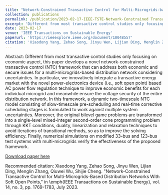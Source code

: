 ```yaml
---
title: "Network-Constrained Transactive Control for Multi-Microgrids-based Distribution Networks with Soft Open Points"
collection: publications
permalink: /publication/2023-02-17-IEEE-TSTE-Network-Constrained Transactive Control for Multi-Microgrids-based Distribution Networks with Soft Open Points
excerpt: 'Different from most transactive control studies only focusing on economic aspect, this paper develops a novel network-constrained transactive control (NTC) framework that can address both economic and secure issues for a multi-microgrids-based distribution network considering uncertainties. In particular, we innovatively integrate a transactive energy market with the novel power-electronics device (i.e., soft open point) based AC power flow regulation technique to improve economic benefits for each individual microgrid and meanwhile ensure the voltage security of the entire distribution network. In this framework, a dynamic two-timescale NTC model consisting of slow-timescale pre-scheduling and real-time corrective scheduling stages is formulated to work against multiple system uncertainties. Moreover, the original bilevel game problems are transformed into a single-level mixed-integer second-order cone programming problem through KKT conditions, duality, linearization and relaxation techniques to avoid iterations of transitional methods, so as to improve the solving efficiency. Finally, numerical simulations on modified 33-bus and 123-bus test systems with multi-microgrids verify the effectiveness of the proposed framework.'
date: 2023-02-17
venue: 'IEEE Transactions on Sustainable Energy'
paperurl: 'https://ieeexplore.ieee.org/document/10048557'
citation: 'Xiaodong Yang, Zehao Song, Jinyu Wen, Lijian Ding, Menglin Zhang, Qiuwei Wu, Shijie Cheng. "Network-Constrained Transactive Control for Multi-Microgrids-Based Distribution Networks With Soft Open Points," in IEEE Transactions on Sustainable Energy, vol. 14, no. 3, pp. 1769-1783, July 2023.'
---
```

Abstract: Different from most transactive control studies only focusing on economic aspect, this paper develops a novel network-constrained transactive control (NTC) framework that can address both economic and secure issues for a multi-microgrids-based distribution network considering uncertainties. In particular, we innovatively integrate a transactive energy market with the novel power-electronics device (i.e., soft open point) based AC power flow regulation technique to improve economic benefits for each individual microgrid and meanwhile ensure the voltage security of the entire distribution network. In this framework, a dynamic two-timescale NTC model consisting of slow-timescale pre-scheduling and real-time corrective scheduling stages is formulated to work against multiple system uncertainties. Moreover, the original bilevel game problems are transformed into a single-level mixed-integer second-order cone programming problem through KKT conditions, duality, linearization and relaxation techniques to avoid iterations of transitional methods, so as to improve the solving efficiency. Finally, numerical simulations on modified 33-bus and 123-bus test systems with multi-microgrids verify the effectiveness of the proposed framework.

[Download paper here](_publications/New-Network-Constrained_Transactive_Control_for_Multi-Microgrids-based_Distribution_Networks_with_Soft_Open_Points.pdf)

Recommended citation: Xiaodong Yang, Zehao Song, Jinyu Wen, Lijian Ding, Menglin Zhang, Qiuwei Wu, Shijie Cheng. "Network-Constrained Transactive Control for Multi-Microgrids-Based Distribution Networks With Soft Open Points," in \emph{IEEE Transactions on Sustainable Energy}, vol. 14, no. 3, pp. 1769-1783, July 2023.
